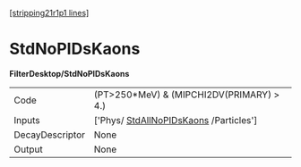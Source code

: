[[stripping21r1p1 lines]](./stripping21r1p1-index)

# StdNoPIDsKaons

**FilterDesktop/StdNoPIDsKaons**

|                 |                                                                                 |
|-----------------|---------------------------------------------------------------------------------|
| Code            | (PT\>250\*MeV) & (MIPCHI2DV(PRIMARY) \> 4.)                                     |
| Inputs          | ['Phys/ [StdAllNoPIDsKaons](./stripping21r1p1-stdallnopidskaons) /Particles'] |
| DecayDescriptor | None                                                                            |
| Output          | None                                                                            |

